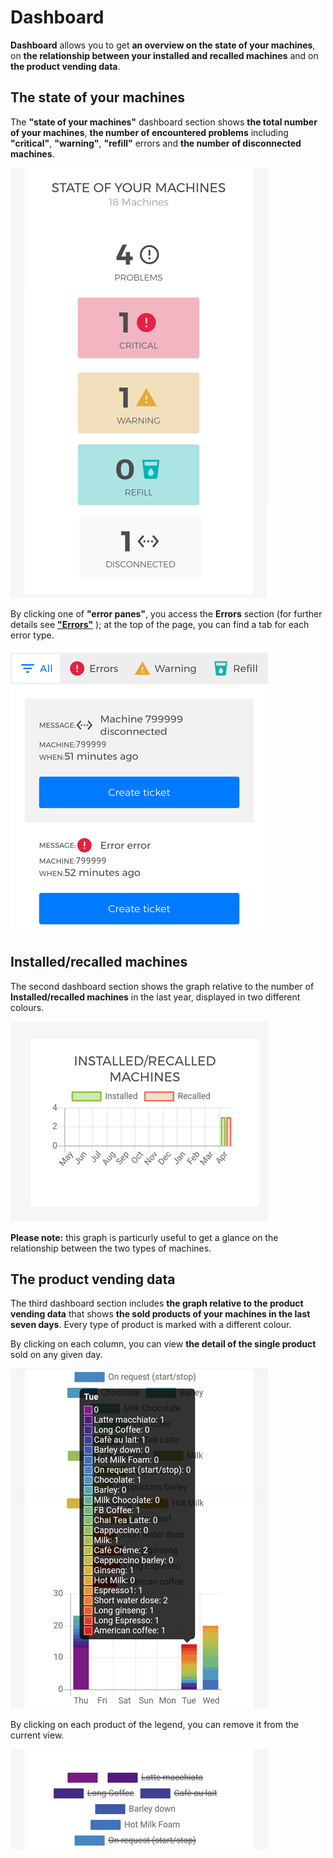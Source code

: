 # Dashboard

**Dashboard** allows you to get **an overview on the state of your machines**, on **the relationship between your installed and recalled machines** and on **the product vending data**.


## The state of your machines

The **"state of your machines"** dashboard section shows **the total number of your machines**, **the number of encountered problems** including **"critical"**, **"warning"**, **"refill"** errors and **the number of disconnected machines**.


<kbd>![State of Your Machines](_images/dashboard-state3.png)</kbd>

By clicking one of **"error panes"**, you access the **Errors** section (for further details see [**"Errors"**](https://carimali.github.io/wiki/#/docs-en/errori) ); at the top of the page, you can find a tab for each error type.

<kbd>![Sezione Errori](_images/dashboard-errors01.png)</kbd>

     
## Installed/recalled machines
 
The second dashboard section shows the graph relative to the number of **Installed/recalled machines** in the last year, displayed in two different colours.
 
 <kbd>![Macchine Installate Richiamate](_images/dashboard-installed-recalled-machines.png)</kbd>
 
 **Please note:** this graph is particurly useful to get a glance on the relationship between the two types of machines.
 
 

## The product vending data
 
The third dashboard section includes **the graph relative to the product vending data** that shows **the sold products of your machines in the last seven days**. Every type of product is marked with a different colour. 
 
 
By clicking on each column, you can view **the detail of the single product** sold on any given day.
 
 <kbd>![Product detail](_images/dashboard-prodotti-venduti01.png)</kbd>
 
By clicking on each product of the legend, you can remove it from the current view.

 <kbd>![Remove products](_images/dashboard-escludi.png)</kbd> 
